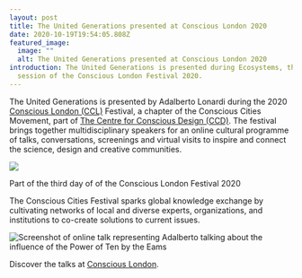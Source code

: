 ```yaml
---
layout: post
title: The United Generations presented at Conscious London 2020
date: 2020-10-19T19:54:05.808Z
featured_image:
  image: ""
  alt: The United Generations presented at Conscious London 2020
introduction: The United Generations is presented during Ecosystems, the third
  session of the Conscious London Festival 2020.
---
```

The United Generations is presented by Adalberto Lonardi during the 2020 [Conscious London (CCL)](https://theccd.org/domain/conscious-london/) Festival, a chapter of the Conscious Cities Movement, part of [The Centre for Conscious Design (CCD)](https://theccd.org/). The festival brings together multidisciplinary speakers for an online cultural programme of talks, conversations, screenings and virtual visits to inspire and connect the science, design and creative communities. 

![](/assets/uploads/ecosystems.jpg)

Part of the third day of  of the Conscious London Festival 2020

The Conscious Cities Festival sparks global knowledge exchange by cultivating networks of local and diverse experts, organizations, and institutions to co-create solutions to current issues.

![Screenshot of online talk representing Adalberto talking about the influence of the Power of Ten by the Eams](/assets/uploads/consicous_talk.jpeg "Conscious London - Adalberto presenting the United Generations background information")

Discover the talks at [Conscious London](https://www.youtube.com/channel/UC-Bbwz5OiTCqCCmIH9RQxwA).